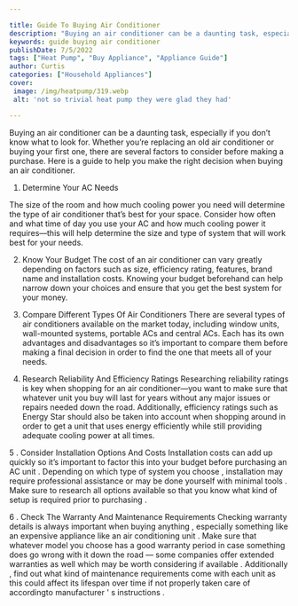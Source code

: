 ```yaml
---

title: Guide To Buying Air Conditioner
description: "Buying an air conditioner can be a daunting task, especially if you don’t know what to look for. Whether you’re replacing an old a...continue on"
keywords: guide buying air conditioner
publishDate: 7/5/2022
tags: ["Heat Pump", "Buy Appliance", "Appliance Guide"]
author: Curtis
categories: ["Household Appliances"]
cover: 
 image: /img/heatpump/319.webp
 alt: 'not so trivial heat pump they were glad they had'

---
```


Buying an air conditioner can be a daunting task, especially if you don’t know what to look for. Whether you’re replacing an old air conditioner or buying your first one, there are several factors to consider before making a purchase. Here is a guide to help you make the right decision when buying an air conditioner.

1. Determine Your AC Needs

The size of the room and how much cooling power you need will determine the type of air conditioner that’s best for your space. Consider how often and what time of day you use your AC and how much cooling power it requires—this will help determine the size and type of system that will work best for your needs. 

2. Know Your Budget 
The cost of an air conditioner can vary greatly depending on factors such as size, efficiency rating, features, brand name and installation costs. Knowing your budget beforehand can help narrow down your choices and ensure that you get the best system for your money. 

3. Compare Different Types Of Air Conditioners 
There are several types of air conditioners available on the market today, including window units, wall-mounted systems, portable ACs and central ACs. Each has its own advantages and disadvantages so it’s important to compare them before making a final decision in order to find the one that meets all of your needs. 

 4. Research Reliability And Efficiency Ratings 
Researching reliability ratings is key when shopping for an air conditioner—you want to make sure that whatever unit you buy will last for years without any major issues or repairs needed down the road. Additionally, efficiency ratings such as Energy Star should also be taken into account when shopping around in order to get a unit that uses energy efficiently while still providing adequate cooling power at all times. 

 5 . Consider Installation Options And Costs 
Installation costs can add up quickly so it’s important to factor this into your budget before purchasing an AC unit . Depending on which type of system you choose , installation may require professional assistance or may be done yourself with minimal tools . Make sure to research all options available so that you know what kind of setup is required prior to purchasing . 

 6 . Check The Warranty And Maintenance Requirements 
Checking warranty details is always important when buying anything , especially something like an expensive appliance like an air conditioning unit . Make sure that whatever model you choose has a good warranty period in case something does go wrong with it down the road — some companies offer extended warranties as well which may be worth considering if available . Additionally , find out what kind of maintenance requirements come with each unit as this could affect its lifespan over time if not properly taken care of accordingto manufacturer ' s instructions .
